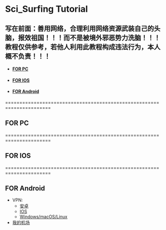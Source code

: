 # Sci_Surfing Tutorial
## 写在前面：善用网络，合理利用网络资源武装自己的头脑，报效祖国！！！而不是被境外邪恶势力洗脑！！！教程仅供参考，若他人利用此教程构成违法行为，本人概不负责！！！
- #### [FOR PC](#for-pc)
- #### [FOR IOS](#for-ios)
- #### [FOR Android](#for-android)
======================================================================
## FOR PC

======================================================================
## FOR IOS

======================================================================
## FOR Android


 * VPN: 
   * [安卓](https://github.com/Kr328/ClashForAndroid/releases)  
   * [IOS](https://apps.apple.com/us/app/shadowrocket/id932747118)  
   * [Windows/macOS/Linux](https://github.com/Fndroid/clash_for_windows_pkg/releases)
* [我的机场](https://www.easy2022.com/auth/register?code=k4qb)
